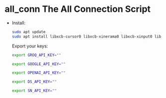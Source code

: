 # all_conn The All Connection Script

- Install:
  ```bash
  sudo apt update
  sudo apt install libxcb-cursor0 libxcb-xinerama0 libxcb-xinput0 libxkbcommon-x11-0 libxcb-util1 libxcb-icccm4 libxcb-image0 libxcb-shm0 libxcb-randr0 libxcb-render0 libxcb-render-util0 libxcb-xfixes0 libxcb-shape0 libxcb-keysyms1 libxcb-keysyms1-dev
  ```

  Export your keys:
  ```bash
  export GROQ_API_KEY=""

  export GOOGLE_API_KEY=""

  export OPENAI_API_KEY=""

  export DS_API_KEY=""

  export SN_API_KEY=""
  ```

  
